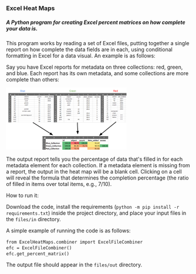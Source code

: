 ### Excel Heat Maps

##### A Python program for creating Excel percent matrices on how complete your data is.
 
This program works by reading a set of Excel files, putting together a single report on how complete the data fields 
are in each, using conditional formatting in Excel for a data visual. An example is as follows: 

Say you have Excel reports for metadata on three collections: red, green, and blue. Each report has its own metadata, and some
collections are more complete than others: 

<img src="demo/heatmapExample.png" width="65%">

The output report tells you the percentage of data that's filled in for each metadata element for each collection. If a metadata
element is missing from a report, the output in the heat map will be a blank cell. Clicking on a cell will reveal the formula that
determines the completion percentage (the ratio of filled in items over total items, e.g., 7/10).
 
How to run it: 

Download the code, install the requirements (`python -m pip install -r requirements.txt`) inside the project directory, and place your
input files in the `files/in` directory. 

A simple example of running the code is as follows: 

```Python3
from ExcelHeatMaps.combiner import ExcelFileCombiner
efc = ExcelFileCombiner() 
efc.get_percent_matrix()
```

The output file should appear in the `files/out` directory.